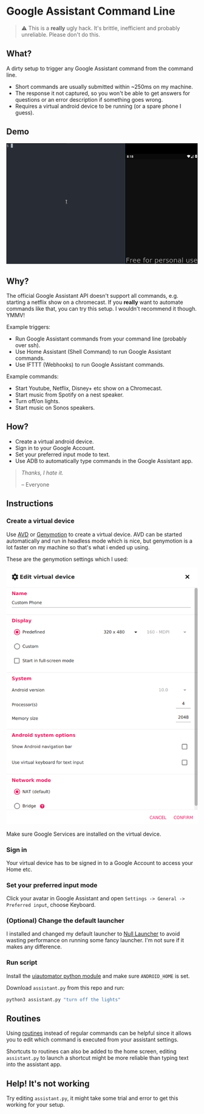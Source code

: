 # Google Assistant Command Line

> :warning: This is a **really** ugly hack. It's brittle, inefficient and
> probably unreliable. Please don't do this.

## What?

A dirty setup to trigger any Google Assistant command from the command line.

- Short commands are usually submitted within ~250ms on my machine.
- The response it not captured, so you won't be able to get answers for
  questions or an error description if something goes wrong.
- Requires a virtual android device to be running (or a spare phone I guess).


## Demo

![Demo](demo.gif?raw=true "Demo")

## Why?

The official Google Assistant API doesn't support all commands, e.g. starting a
netflix show on a chromecast. If you **really** want to automate commands like
that, you can try this setup. I wouldn't recommend it though. YMMV!

Example triggers:

- Run Google Assistant commands from your command line (probably over ssh).
- Use Home Assistant (Shell Command) to run Google Assistant commands.
- Use IFTTT (Webhooks) to run Google Assistant commands.

Example commands:

- Start Youtube, Netflix, Disney+ etc show on a Chromecast.
- Start music from Spotify on a nest speaker.
- Turn off/on lights.
- Start music on Sonos speakers.

## How?

- Create a virtual android device.
- Sign in to your Google Account.
- Set your preferred input mode to text.
- Use ADB to automatically type commands in the Google Assistant app.

> *Thanks, I hate it.*
>
> – Everyone

## Instructions

### Create a virtual device

Use [AVD](https://developer.android.com/studio/run/managing-avds) or
[Genymotion](https://www.genymotion.com/) to create a virtual device. AVD can
be started automatically and run in headless mode which is nice, but genymotion
is a lot faster on my machine so that's what i ended up using.

These are the genymotion settings which I used:

![Genymotion settings](genymotion_settings.png?raw=true "Genymotion settings")

Make sure Google Services are installed on the virtual device.

### Sign in

Your virtual device has to be signed in to a Google Account to access your Home
etc.

### Set your preferred input mode

Click your avatar in Google Assistant and open `Settings -> General ->
Preferred input`, choose Keyboard.


### (Optional) Change the default launcher

I installed and changed my default launcher to [Null
Launcher](https://play.google.com/store/apps/details?id=com.notriddle.null_launcer&hl=en&gl=US)
to avoid wasting performance on running some fancy launcher. I'm not sure if it
makes any difference.

### Run script

Install the [uiautomator python
module](https://github.com/xiaocong/uiautomator) and make sure `ANDROID_HOME`
is set.

Download `assistant.py` from this repo and run:

```sh
python3 assistant.py "turn off the lights"
```

## Routines

Using
[routines](https://support.google.com/assistant/answer/7672035?co=GENIE.Platform%3DAndroid&hl=en)
instead of regular commands can be helpful since it allows you to edit which
command is executed from your assistant settings.

Shortcuts to routines can also be added to the home screen, editing
`assistant.py` to launch a shortcut might be more reliable than typing text
into the assistant app.

## Help! It's not working

Try editing `assistant.py`, it might take some trial and error to get this
working for your setup.
